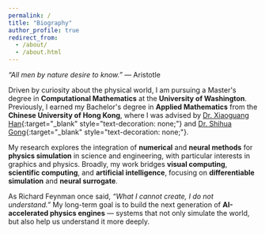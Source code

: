 ```yaml
---
permalink: /
title: "Biography"
author_profile: true
redirect_from: 
  - /about/
  - /about.html
---
```


<i>“All men by nature desire to know.”</i> — Aristotle

Driven by curiosity about the physical world, I am pursuing a Master's degree in <b>Computational Mathematics</b> at the <b>University of Washington</b>. Previously, I earned my Bachelor's degree in <b>Applied Mathematics</b> from the <b>Chinese University of Hong Kong</b>, where I was advised by [Dr. Xiaoguang Han](https://gaplab.cuhk.edu.cn/pages/people){:target="_blank" style="text-decoration: none;"} and [Dr. Shihua Gong](https://www.shihua-gong.org/){:target="_blank" style="text-decoration: none;"}.

My research explores the integration of <b>numerical</b> and <b>neural methods</b> for <b>physics simulation</b> in science and engineering, with particular interests in graphics and physics. Broadly, my work bridges <b>visual computing</b>, <b>scientific computing</b>, and <b>artificial intelligence</b>, focusing on <b>differentiable simulation</b> and <b>neural surrogate</b>.

As Richard Feynman once said, <i>“What I cannot create, I do not understand.”</i> My long-term goal is to build the next generation of <b>AI-accelerated physics engines</b> — systems that not only simulate the world, but also help us understand it more deeply.
